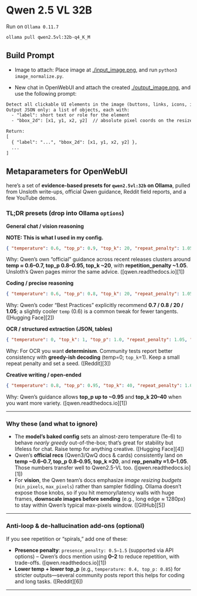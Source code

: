 # Qwen 2.5 VL 32B

Run on `Ollama 0.11.7`

```sh
ollama pull qwen2.5vl:32b-q4_K_M
```

## Build Prompt

- Image to attach: Place image at [./input_image.png](./input_image.png), and run `python3 image_normalize.py`.

- New chat in OpenWebUI and attach the created [./output_image.png](./output_image.png), and use the following prompt:

```txt
Detect all clickable UI elements in the image (buttons, links, icons, inputs, checkboxes, radios, toggles, tabs, dropdowns, menus).
Output JSON only: a list of objects, each with:
  - "label": short text or role for the element
  - "bbox_2d": [x1, y1, x2, y2]  // absolute pixel coords on the resized image

Return:
[
  { "label": "...", "bbox_2d": [x1, y1, x2, y2] },
  ...
]
```


## Metaparameters for OpenWebUI

here’s a set of **evidence-based presets for `qwen2.5vl:32b` on Ollama**, pulled from Unsloth write-ups, official Qwen guidance, Reddit field reports, and a few YouTube demos.

### TL;DR presets (drop into Ollama `options`)

**General chat / vision reasoning**

**NOTE: This is what I used in my config.**

```json
{ "temperature": 0.6, "top_p": 0.9, "top_k": 20, "repeat_penalty": 1.05, "num_ctx": 18432, "num_predict": -1 }
```

Why: Qwen’s own “official” guidance across recent releases clusters around **temp ≈ 0.6–0.7, top\_p 0.8–0.95, top\_k \~20**, with **repetition\_penalty \~1.05**. Unsloth’s Qwen pages mirror the same advice. ([qwen.readthedocs.io][1])

**Coding / precise reasoning**

```json
{ "temperature": 0.6, "top_p": 0.8, "top_k": 20, "repeat_penalty": 1.05, "num_ctx": 18432, "num_predict": -1 }
```

Why: Qwen’s coder “Best Practices” explicitly recommend **0.7 / 0.8 / 20 / 1.05**; a slightly cooler `temp` (0.6) is a common tweak for fewer tangents. ([Hugging Face][2])

**OCR / structured extraction (JSON, tables)**

```json
{ "temperature": 0, "top_k": 1, "top_p": 1.0, "repeat_penalty": 1.05, "seed": 7, "num_ctx": 18432, "num_predict": 800 }
```

Why: For OCR you want **determinism**. Community tests report better consistency with **greedy-ish decoding** (temp=0; `top_k`=1). Keep a small repeat penalty and set a seed. ([Reddit][3])

**Creative writing / open-ended**

```json
{ "temperature": 0.8, "top_p": 0.95, "top_k": 40, "repeat_penalty": 1.05, "num_ctx": 18432, "num_predict": 800 }
```

Why: Qwen’s guidance allows **top\_p up to \~0.95** and **top\_k 20–40** when you want more variety. ([qwen.readthedocs.io][1])

---

### Why these (and what to ignore)

* The **model’s baked config** sets an almost-zero temperature (1e-6) to behave *nearly greedy* out-of-the-box; that’s great for stability but lifeless for chat. Raise temp for anything creative. ([Hugging Face][4])
* Qwen’s **official recs** (Qwen3/QwQ docs & cards) consistently land on **temp \~0.6–0.7, top\_p 0.8–0.95, top\_k ≈20**, and **rep\_penalty ≈1.0–1.05**. Those numbers transfer well to Qwen2.5-VL too. ([qwen.readthedocs.io][1])
* For **vision**, the Qwen team’s docs emphasize *image resizing budgets* (`min_pixels`, `max_pixels`) rather than sampler fiddling. Ollama doesn’t expose those knobs, so if you hit memory/latency walls with huge frames, **downscale images before sending** (e.g., long edge ≈ 1280px) to stay within Qwen’s typical max-pixels window. ([GitHub][5])

---

### Anti-loop & de-hallucination add-ons (optional)

If you see repetition or “spirals,” add one of these:

* **Presence penalty**: `presence_penalty: 0.5–1.5` (supported via API options) – Qwen’s docs mention using **0–2** to reduce repetition, with trade-offs. ([qwen.readthedocs.io][1])
* **Lower temp + lower top\_p** (e.g., `temperature: 0.4, top_p: 0.85`) for stricter outputs—several community posts report this helps for coding and long tasks. ([Reddit][6])

---

